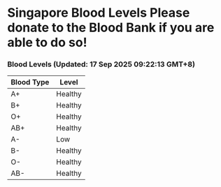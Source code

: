 Singapore Blood Levels
 Please donate to the Blood Bank if you are able to do so!
================================================================================================================================

### Blood Levels (Updated: 17 Sep 2025 09:22:13 GMT+8)
| Blood Type | Level     |
|------------|-----------|
| A+     | Healthy |
| B+     | Healthy |
| O+     | Healthy |
| AB+     | Healthy |
| A-     | Low |
| B-     | Healthy |
| O-     | Healthy |
| AB-     | Healthy |

